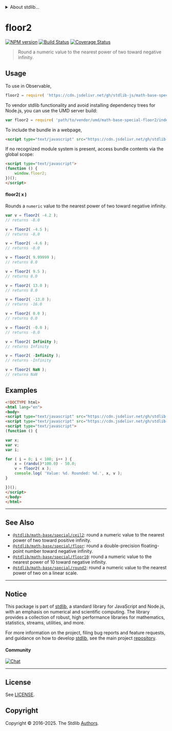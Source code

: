 <!--

@license Apache-2.0

Copyright (c) 2018 The Stdlib Authors.

Licensed under the Apache License, Version 2.0 (the "License");
you may not use this file except in compliance with the License.
You may obtain a copy of the License at

   http://www.apache.org/licenses/LICENSE-2.0

Unless required by applicable law or agreed to in writing, software
distributed under the License is distributed on an "AS IS" BASIS,
WITHOUT WARRANTIES OR CONDITIONS OF ANY KIND, either express or implied.
See the License for the specific language governing permissions and
limitations under the License.

-->


<details>
  <summary>
    About stdlib...
  </summary>
  <p>We believe in a future in which the web is a preferred environment for numerical computation. To help realize this future, we've built stdlib. stdlib is a standard library, with an emphasis on numerical and scientific computation, written in JavaScript (and C) for execution in browsers and in Node.js.</p>
  <p>The library is fully decomposable, being architected in such a way that you can swap out and mix and match APIs and functionality to cater to your exact preferences and use cases.</p>
  <p>When you use stdlib, you can be absolutely certain that you are using the most thorough, rigorous, well-written, studied, documented, tested, measured, and high-quality code out there.</p>
  <p>To join us in bringing numerical computing to the web, get started by checking us out on <a href="https://github.com/stdlib-js/stdlib">GitHub</a>, and please consider <a href="https://opencollective.com/stdlib">financially supporting stdlib</a>. We greatly appreciate your continued support!</p>
</details>

# floor2

[![NPM version][npm-image]][npm-url] [![Build Status][test-image]][test-url] [![Coverage Status][coverage-image]][coverage-url] <!-- [![dependencies][dependencies-image]][dependencies-url] -->

> Round a numeric value to the nearest power of two toward negative infinity.



<section class="usage">

## Usage

To use in Observable,

```javascript
floor2 = require( 'https://cdn.jsdelivr.net/gh/stdlib-js/math-base-special-floor2@umd/browser.js' )
```

To vendor stdlib functionality and avoid installing dependency trees for Node.js, you can use the UMD server build:

```javascript
var floor2 = require( 'path/to/vendor/umd/math-base-special-floor2/index.js' )
```

To include the bundle in a webpage,

```html
<script type="text/javascript" src="https://cdn.jsdelivr.net/gh/stdlib-js/math-base-special-floor2@umd/browser.js"></script>
```

If no recognized module system is present, access bundle contents via the global scope:

```html
<script type="text/javascript">
(function () {
    window.floor2;
})();
</script>
```

#### floor2( x )

Rounds a `numeric` value to the nearest power of two toward negative infinity.

```javascript
var v = floor2( -4.2 );
// returns -8.0

v = floor2( -4.5 );
// returns -8.0

v = floor2( -4.6 );
// returns -8.0

v = floor2( 9.99999 );
// returns 8.0

v = floor2( 9.5 );
// returns 8.0

v = floor2( 13.0 );
// returns 8.0

v = floor2( -13.0 );
// returns -16.0

v = floor2( 0.0 );
// returns 0.0

v = floor2( -0.0 );
// returns -0.0

v = floor2( Infinity );
// returns Infinity

v = floor2( -Infinity );
// returns -Infinity

v = floor2( NaN );
// returns NaN
```

</section>

<!-- /.usage -->

<section class="examples">

## Examples

<!-- eslint no-undef: "error" -->

```html
<!DOCTYPE html>
<html lang="en">
<body>
<script type="text/javascript" src="https://cdn.jsdelivr.net/gh/stdlib-js/random-base-randu@umd/browser.js"></script>
<script type="text/javascript" src="https://cdn.jsdelivr.net/gh/stdlib-js/math-base-special-floor2@umd/browser.js"></script>
<script type="text/javascript">
(function () {

var x;
var v;
var i;

for ( i = 0; i < 100; i++ ) {
    x = (randu()*100.0) - 50.0;
    v = floor2( x );
    console.log( 'Value: %d. Rounded: %d.', x, v );
}

})();
</script>
</body>
</html>
```

</section>

<!-- /.examples -->

<!-- C interface documentation. -->



<!-- Section for related `stdlib` packages. Do not manually edit this section, as it is automatically populated. -->

<section class="related">

* * *

## See Also

-   <span class="package-name">[`@stdlib/math-base/special/ceil2`][@stdlib/math/base/special/ceil2]</span><span class="delimiter">: </span><span class="description">round a numeric value to the nearest power of two toward positive infinity.</span>
-   <span class="package-name">[`@stdlib/math-base/special/floor`][@stdlib/math/base/special/floor]</span><span class="delimiter">: </span><span class="description">round a double-precision floating-point number toward negative infinity.</span>
-   <span class="package-name">[`@stdlib/math-base/special/floor10`][@stdlib/math/base/special/floor10]</span><span class="delimiter">: </span><span class="description">round a numeric value to the nearest power of 10 toward negative infinity.</span>
-   <span class="package-name">[`@stdlib/math-base/special/round2`][@stdlib/math/base/special/round2]</span><span class="delimiter">: </span><span class="description">round a numeric value to the nearest power of two on a linear scale.</span>

</section>

<!-- /.related -->

<!-- Section for all links. Make sure to keep an empty line after the `section` element and another before the `/section` close. -->


<section class="main-repo" >

* * *

## Notice

This package is part of [stdlib][stdlib], a standard library for JavaScript and Node.js, with an emphasis on numerical and scientific computing. The library provides a collection of robust, high performance libraries for mathematics, statistics, streams, utilities, and more.

For more information on the project, filing bug reports and feature requests, and guidance on how to develop [stdlib][stdlib], see the main project [repository][stdlib].

#### Community

[![Chat][chat-image]][chat-url]

---

## License

See [LICENSE][stdlib-license].


## Copyright

Copyright &copy; 2016-2025. The Stdlib [Authors][stdlib-authors].

</section>

<!-- /.stdlib -->

<!-- Section for all links. Make sure to keep an empty line after the `section` element and another before the `/section` close. -->

<section class="links">

[npm-image]: http://img.shields.io/npm/v/@stdlib/math-base-special-floor2.svg
[npm-url]: https://npmjs.org/package/@stdlib/math-base-special-floor2

[test-image]: https://github.com/stdlib-js/math-base-special-floor2/actions/workflows/test.yml/badge.svg?branch=main
[test-url]: https://github.com/stdlib-js/math-base-special-floor2/actions/workflows/test.yml?query=branch:main

[coverage-image]: https://img.shields.io/codecov/c/github/stdlib-js/math-base-special-floor2/main.svg
[coverage-url]: https://codecov.io/github/stdlib-js/math-base-special-floor2?branch=main

<!--

[dependencies-image]: https://img.shields.io/david/stdlib-js/math-base-special-floor2.svg
[dependencies-url]: https://david-dm.org/stdlib-js/math-base-special-floor2/main

-->

[chat-image]: https://img.shields.io/gitter/room/stdlib-js/stdlib.svg
[chat-url]: https://app.gitter.im/#/room/#stdlib-js_stdlib:gitter.im

[stdlib]: https://github.com/stdlib-js/stdlib

[stdlib-authors]: https://github.com/stdlib-js/stdlib/graphs/contributors

[umd]: https://github.com/umdjs/umd
[es-module]: https://developer.mozilla.org/en-US/docs/Web/JavaScript/Guide/Modules

[deno-url]: https://github.com/stdlib-js/math-base-special-floor2/tree/deno
[deno-readme]: https://github.com/stdlib-js/math-base-special-floor2/blob/deno/README.md
[umd-url]: https://github.com/stdlib-js/math-base-special-floor2/tree/umd
[umd-readme]: https://github.com/stdlib-js/math-base-special-floor2/blob/umd/README.md
[esm-url]: https://github.com/stdlib-js/math-base-special-floor2/tree/esm
[esm-readme]: https://github.com/stdlib-js/math-base-special-floor2/blob/esm/README.md
[branches-url]: https://github.com/stdlib-js/math-base-special-floor2/blob/main/branches.md

[stdlib-license]: https://raw.githubusercontent.com/stdlib-js/math-base-special-floor2/main/LICENSE

<!-- <related-links> -->

[@stdlib/math/base/special/ceil2]: https://github.com/stdlib-js/math-base-special-ceil2/tree/umd

[@stdlib/math/base/special/floor]: https://github.com/stdlib-js/math-base-special-floor/tree/umd

[@stdlib/math/base/special/floor10]: https://github.com/stdlib-js/math-base-special-floor10/tree/umd

[@stdlib/math/base/special/round2]: https://github.com/stdlib-js/math-base-special-round2/tree/umd

<!-- </related-links> -->

</section>

<!-- /.links -->
